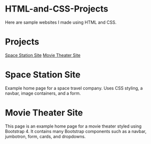 # HTML-and-CSS-Projects
Here are sample websites I made using HTML and CSS.

# Projects
[Space Station Site](https://github.com/natedorgan/HTML-and-CSS-Projects/blob/main/BasicWebsiteProject/index.html)
[Movie Theater Site](https://github.com/natedorgan/HTML-and-CSS-Projects/blob/main/bootstrap4_project/academy_cinemas.html)

# Space Station Site

Example home page for a space travel company. Uses CSS styling, a navbar, image containers, and a form.

# Movie Theater Site

This page is an example home page for a movie theater styled using Bootstrap 4. It contains many Bootstrap components such as a navbar, jumbotron, form, cards, and dropdowns.
